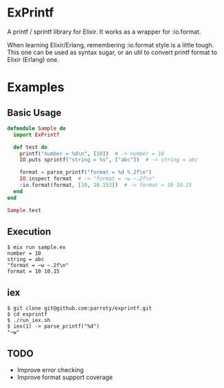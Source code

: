 ExPrintf
============
A printf / sprintf library for Elixir. It works as a wrapper for :io.format.

When learning Elixir/Erlang, remembering :io.format style is a little tough. This one can be used as syntax sugar, or an util to convert printf format to Elixir (Erlang) one.

# Examples

## Basic Usage

```elixir
defmodule Sample do
  import ExPrintf

  def test do
    printf("number = %d\n", [10])  # -> number = 10
    IO.puts sprintf("string = %s", ["abc"])  # -> string = abc

    format = parse_printf("format = %d %.2f\n")
    IO.inspect format  # -> "format = ~w ~.2f\n"
    :io.format(format, [10, 10.153])  # -> format = 10 10.15
  end
end

Sample.test
```

## Execution

```
$ mix run sample.ex
number = 10
string = abc
"format = ~w ~.2f\n"
format = 10 10.15
```

## iex

```
$ git clone git@github.com:parroty/exprintf.git
$ cd exprintf
$ ./run_iex.sh
$ iex(1) -> parse_printf("%d")
"~w"
```

## TODO
- Improve error checking
- Improve format support coverage
